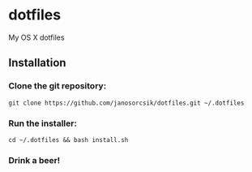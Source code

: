 # dotfiles
My OS X dotfiles

## Installation

### Clone the git repository:
`git clone https://github.com/janosorcsik/dotfiles.git ~/.dotfiles`

### Run the installer:
`cd ~/.dotfiles && bash install.sh`

### Drink a beer!
